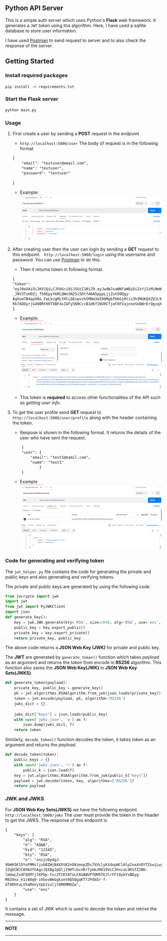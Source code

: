 ## Python API Server

This is a simple auth server which uses Python's **Flask** web framework. It generates a `JWT` token using `RSA` algorithm. Here, I have used a sqllite database to store user information.

I have used [Postman](https://www.postman.com/) to send request to server and to also check the response of the server.

## Getting Started

### Install required packages
`pip install -r requirements.txt`

### Start the Flask server
```bash
python main.py
```

### Usage
1. First create a user by sending a **POST** request in the endpoint
    -  `http://localhost:5000/user`
    The body of request is in the following format
    ```
    {
        "email": "testuser@email.com",
        "name": "testuser",
        "password": "testuser"
       
    }
    ```
    - Example:
    ![login](./images/create_user.PNG)

1. After creating user then the user can login by sending a **GET** request to this endpoint. ` http://localhost:5000/login` using the username and password. You can use [Postman](https://www.postman.com/) to do this.
    - Then it returns token in following format.
    ```
    {
    "token": "eyJ0eXAiOiJKV1QiLCJhbGciOiJSUzI1NiJ9.eyJwdWJsaWNfaWQiOiIxYjIzMjNmNS05N2U1LTQ2ZDItOTg2Yy1lYjRmMGE3MjdkZjcifQ.rzG8dYyKtQSJjiE3stp0ZhyHNKGrDbk6lex3unWoZLjAk9Gy2bmllVeXQE0eiJWtA3cu1conq7RTRyhuvKVeP_0cR8cG9j-_J9V3TsHOZj_f50EpyY6RLQWvSN25i5DtfA0A5pppLjjZutO9Qgy-AgVum7B4qeU6G_FwLkzgMLYHlLbEuwvvhIM0m3dI00MgbTU6Gj0tis3hIMUKQXZUJL9m4NXbGx3j3kMihI8HLQVV9anzHK18Om-Rk7AOOyrjG490RFH9TXBF4sIDFy5N9CccB1dKfINVRCfjeF0FVajoneSUQWrErQgvqX5PA1hnxtXj0LO3gZqIZtxQIfdxqg"
    }
    ```
    - Example:
    ![create_user](./images/login.PNG)

    - This token is **required** to access other functionalities of the API such as *getting user info*.

1. To get the user profile send **GET** request to `http://localhost:5000/user/profile` along with the header containing the token. 
    - Respose is shown in the following format. It returns the details of the user who have sent the request.
    ```
        {
        "user": {
            "email": "test1@eamil.com",
            "name": "test1"
                }
        }
    ```
    - Example
    ![get_user](./images/get_user.PNG)

### Code for generating and verifying token
The `jwt_helper.py` file contains the code for generating the private and public keys and also generating and verifying tokens.

The private and public keys are generated by using the following code.

```python
from jwcrypto import jwk
import jwt
from jwt import PyJWKClient
import json
def generate_key():
    key = jwk.JWK.generate(kty='RSA', size=2048, alg='RSA', use='enc', kid='12345')
    public_key = key.export_public()
    private_key = key.export_private()
    return private_key, public_key
```
The above code returns a **JSON Web Key (JWK)** for private and public key.

The **JWT** are generated by `generate_token()` function which takes *payload* as an argument and returns the *token* from encode in **RS256** algorithm. This function also saves the **JSON Web Key(JWK)** in **JSON Web Key Sets(JWKS)**.
```python
def generate_token(payload):
    private_key, public_key = generate_key()
    pk = jwt.algorithms.RSAAlgorithm.from_jwk(json.loads(private_key)) 
    token = jwt.encode(payload, pk, algorithm='RS256')
    jwks_dict = {}
    
    jwks_dict["keys"] = json.loads(public_key)
    with open('jwks.json', 'w') as f:
        json.dump(jwks_dict, f)
    return token
```

Similarly, `decode_token()` function decodes the token, it takes *token* as an argument and returns the *payload*.
```python
def decode_token(token):
    public_keys = {}
    with open('jwks.json', 'r') as f:
        public_k = json.load(f)   
    key = jwt.algorithms.RSAAlgorithm.from_jwk(public_k["keys"])
    payload = jwt.decode(token, key, algorithms=['RS256'])
    return payload
```
### JWK and JWKS

For **JSON Web Key Sets(JWKS)** we have the following endpoint.
` http://localhost:5000/jwks`
The user must provide the token in the header to get the JWKS. The response of this endpoint is 
```
{
    "keys": {
        "alg": "RSA",
        "e": "AQAB",
        "kid": "12345",
        "kty": "RSA",
        "n": "znzjcDpdgJ-9bHH3KlDYoFMMsljvb8ZWjN4XXtK2nD8zmnpZDs7XVLlykS4opHClAlpIneXnDYTZswjLwyr_4z72Mp6nIZHpgkZ9t8fozgUJbNmwCZwGNCdBScCSwO67tefdeUHRq3-2ZqOCWJC8X6UfhAgcJQIBgJpQljZ9HTcbcnRrTymkzMd19VLC3hncoL9KSfZ2NH-lmUwLZv4FQXMfjlKPDp-fsc2TCKYAToLFAUAWVPfQMhTEJlrFF19ykYsBDyg-M83Onz_h1z40q0-ihEovWmGgkzet6Q5OgqKT7JPdkOr-f-GT4RhFuLV5aMoVyYpUJiuljt8M6MMUZw",
        "use": "enc"
    }
}
```

It contains a set of JWK which is used to decode the token and retrive the message.

---
**NOTE**


---